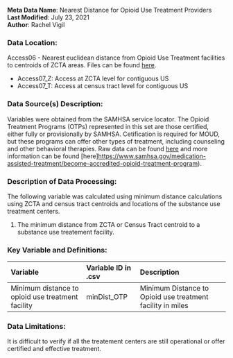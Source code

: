 **Meta Data Name**: Nearest Distance for Opioid Use Treatment Providers  
**Last Modified**: July 23, 2021  
**Author**: Rachel Vigil  

### Data Location: 
Access06 - Nearest euclidean distance from Opioid Use Treatment facilities to centroids of ZCTA areas. Files can be found [here](https://github.com/GeoDaCenter/opioid-policy-scan/tree/master/data_final).
* Access07_Z: Access at ZCTA level for contiguous US
* Access07_T: Access at census tract level for contiguous US


### Data Source(s) Description:  
Variables were obtained from the SAMHSA service locator. The Opioid Treatment Programs (OTPs) represented in this set are those certified, either fully or provisionally by SAMHSA. Cetification is required for MOUD, but these programs can offer other types of treatment, including counseling and other behavioral therapies. Raw data can be found [here](https://dpt2.samhsa.gov/treatment/directory.aspx) and more information can be found [here]https://www.samhsa.gov/medication-assisted-treatment/become-accredited-opioid-treatment-program).


### Description of Data Processing: 
The following variable was calculated using minimum distance calculations using ZCTA and census tract centroids and locations of the substance use treatment centers.
 1. The minimum distance from ZCTA or Census Tract centroid to a substance use treatement facility.

### Key Variable and Definitions:
| Variable | Variable ID in .csv | Description |
|:---------|:--------------------|:------------|
| Minimum distance to opioid use treatment facility |minDist_OTP|Minimum Distance to Opioid use treatment facility in miles|

### Data Limitations:
It is difficult to verify if all the treatement centers are still operational or offer certified and effective treatment. 
